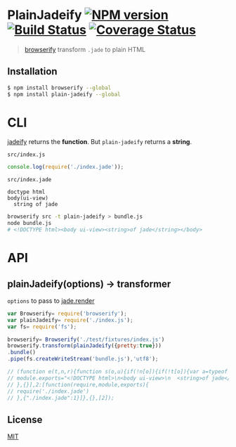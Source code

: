 # PlainJadeify [![NPM version][npm-image]][npm] [![Build Status][travis-image]][travis] [![Coverage Status][coveralls-image]][coveralls]

> [browserify][1] transform `.jade` to plain HTML

[1]: https://github.com/substack/node-browserify

## Installation

```bash
$ npm install browserify --global
$ npm install plain-jadeify --global
```

# CLI

[jadeify](https://github.com/domenic/jadeify) returns the __function__. But `plain-jadeify` returns a __string__.

`src/index.js`

```js
console.log(require('./index.jade'));
```

`src/index.jade`

```jade
doctype html
body(ui-view)
  string of jade
```

```bash
browserify src -t plain-jadeify > bundle.js
node bundle.js
# <!DOCTYPE html><body ui-view><string>of jade</string></body>
```

# API

## plainJadeify(options) -> transformer

`options` to pass to [jade.render](http://jade-lang.com/api/)

```js
var Browserify= require('browserify');
var plainJadeify= require('./index.js');
var fs= require('fs');

browserify= Browserify('./test/fixtures/index.js')
browserify.transform(plainJadeify({pretty:true}))
.bundle()
.pipe(fs.createWriteStream('bundle.js'),'utf8');

// (function e(t,n,r){function s(o,u){if(!n[o]){if(!t[o]){var a=typeof require=="function"&&require;if(!u&&a)return a(o,!0);if(i)return i(o,!0);var f=new Error("Cannot find module '"+o+"'");throw f.code="MODULE_NOT_FOUND",f}var l=n[o]={exports:{}};t[o][0].call(l.exports,function(e){var n=t[o][1][e];return s(n?n:e)},l,l.exports,e,t,n,r)}return n[o].exports}var i=typeof require=="function"&&require;for(var o=0;o<r.length;o++)s(r[o]);return s})({1:[function(require,module,exports){
// module.exports="<!DOCTYPE html>\n<body ui-view>\n  <string>of jade</string>\n</body>";
// },{}],2:[function(require,module,exports){
// require('./index.jade')
// },{"./index.jade":1}]},{},[2]);
```

License
---
[MIT][License]

[License]: http://59naga.mit-license.org/

[sauce-image]: http://soysauce.berabou.me/u/59798/plain-jadeify.svg
[sauce]: https://saucelabs.com/u/59798
[npm-image]:https://img.shields.io/npm/v/plain-jadeify.svg?style=flat-square
[npm]: https://npmjs.org/package/plain-jadeify
[travis-image]: http://img.shields.io/travis/59naga/plain-jadeify.svg?style=flat-square
[travis]: https://travis-ci.org/59naga/plain-jadeify
[coveralls-image]: http://img.shields.io/coveralls/59naga/plain-jadeify.svg?style=flat-square
[coveralls]: https://coveralls.io/r/59naga/plain-jadeify?branch=master
